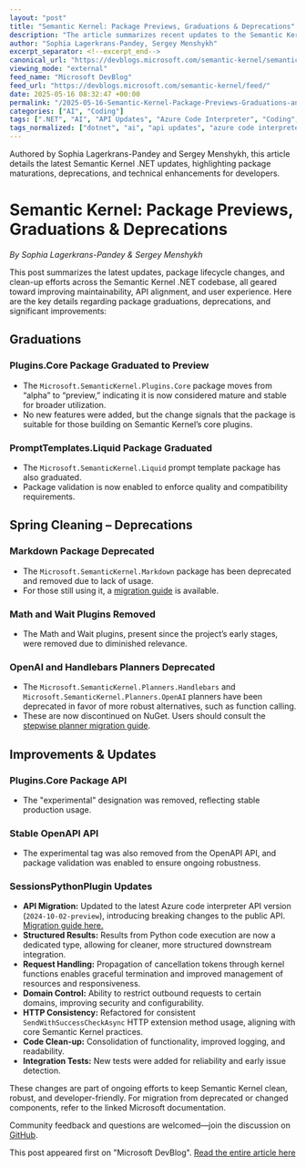 ```yaml
---
layout: "post"
title: "Semantic Kernel: Package Previews, Graduations & Deprecations"
description: "The article summarizes recent updates to the Semantic Kernel .NET codebase, including package graduations, deprecations, API alignments, new plugin improvements, and enhanced maintainability focused on structure, APIs, and security. Migration guides and integration tests are highlighted for smooth transitions and reliability."
author: "Sophia Lagerkrans-Pandey, Sergey Menshykh"
excerpt_separator: <!--excerpt_end-->
canonical_url: "https://devblogs.microsoft.com/semantic-kernel/semantic-kernel-package-previews-graduations-deprecations/"
viewing_mode: "external"
feed_name: "Microsoft DevBlog"
feed_url: "https://devblogs.microsoft.com/semantic-kernel/feed/"
date: 2025-05-16 08:32:47 +00:00
permalink: "/2025-05-16-Semantic-Kernel-Package-Previews-Graduations-and-Deprecations.html"
categories: ["AI", "Coding"]
tags: [".NET", "AI", "API Updates", "Azure Code Interpreter", "Coding", "HTTP Consistency", "Integration Tests", "Migration Guide", "News", "OpenAPI", "Package Deprecation", "Package Graduation", "Plugin Development", "Python Plugin", "Semantic Kernel"]
tags_normalized: ["dotnet", "ai", "api updates", "azure code interpreter", "coding", "http consistency", "integration tests", "migration guide", "news", "openapi", "package deprecation", "package graduation", "plugin development", "python plugin", "semantic kernel"]
---
```


Authored by Sophia Lagerkrans-Pandey and Sergey Menshykh, this article details the latest Semantic Kernel .NET updates, highlighting package maturations, deprecations, and technical enhancements for developers.<!--excerpt_end-->

# Semantic Kernel: Package Previews, Graduations & Deprecations

*By Sophia Lagerkrans-Pandey & Sergey Menshykh*

This post summarizes the latest updates, package lifecycle changes, and clean-up efforts across the Semantic Kernel .NET codebase, all geared toward improving maintainability, API alignment, and user experience. Here are the key details regarding package graduations, deprecations, and significant improvements:

## Graduations

### Plugins.Core Package Graduated to Preview

- The `Microsoft.SemanticKernel.Plugins.Core` package moves from “alpha” to “preview,” indicating it is now considered mature and stable for broader utilization.
- No new features were added, but the change signals that the package is suitable for those building on Semantic Kernel’s core plugins.

### PromptTemplates.Liquid Package Graduated

- The `Microsoft.SemanticKernel.Liquid` prompt template package has also graduated.
- Package validation is now enabled to enforce quality and compatibility requirements.

## Spring Cleaning – Deprecations

### Markdown Package Deprecated

- The `Microsoft.SemanticKernel.Markdown` package has been deprecated and removed due to lack of usage.
- For those still using it, a [migration guide](https://learn.microsoft.com/en-us/semantic-kernel/support/migration/functions-markdown-migration-guide) is available.

### Math and Wait Plugins Removed

- The Math and Wait plugins, present since the project’s early stages, were removed due to diminished relevance.

### OpenAI and Handlebars Planners Deprecated

- The `Microsoft.SemanticKernel.Planners.Handlebars` and `Microsoft.SemanticKernel.Planners.OpenAI` planners have been deprecated in favor of more robust alternatives, such as function calling.
- These are now discontinued on NuGet. Users should consult the [stepwise planner migration guide](https://learn.microsoft.com/en-us/semantic-kernel/support/migration/stepwise-planner-migration-guide?pivots=programming-language-csharp).

## Improvements & Updates

### Plugins.Core Package API

- The "experimental" designation was removed, reflecting stable production usage.

### Stable OpenAPI API

- The experimental tag was also removed from the OpenAPI API, and package validation was enabled to ensure ongoing robustness.

### SessionsPythonPlugin Updates

- **API Migration:** Updated to the latest Azure code interpreter API version (`2024-10-02-preview`), introducing breaking changes to the public API. [Migration guide here.](https://learn.microsoft.com/en-us/semantic-kernel/support/migration/sessions-python-plugin-migration-guide-2025)
- **Structured Results:** Results from Python code execution are now a dedicated type, allowing for cleaner, more structured downstream integration.
- **Request Handling:** Propagation of cancellation tokens through kernel functions enables graceful termination and improved management of resources and responsiveness.
- **Domain Control:** Ability to restrict outbound requests to certain domains, improving security and configurability.
- **HTTP Consistency:** Refactored for consistent `SendWithSuccessCheckAsync` HTTP extension method usage, aligning with core Semantic Kernel practices.
- **Code Clean-up:** Consolidation of functionality, improved logging, and readability.
- **Integration Tests:** New tests were added for reliability and early issue detection.

These changes are part of ongoing efforts to keep Semantic Kernel clean, robust, and developer-friendly. For migration from deprecated or changed components, refer to the linked Microsoft documentation.

Community feedback and questions are welcomed—join the discussion on [GitHub](https://github.com/microsoft/semantic-kernel).

This post appeared first on "Microsoft DevBlog". [Read the entire article here](https://devblogs.microsoft.com/semantic-kernel/semantic-kernel-package-previews-graduations-deprecations/)
